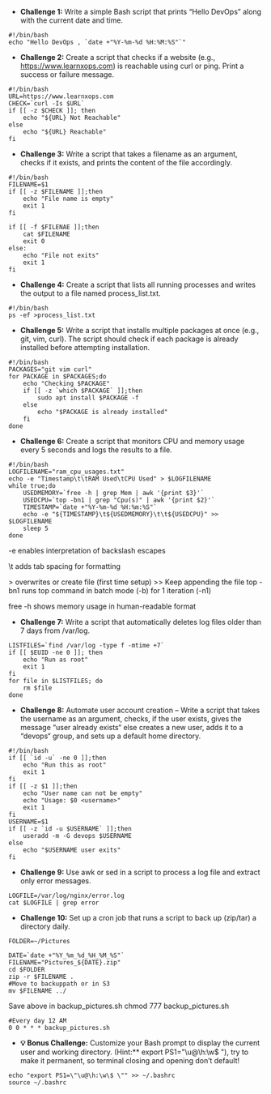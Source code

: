 * **Challenge 1:** Write a simple Bash script that prints “Hello DevOps” along with the current date and time.
```
#!/bin/bash
echo "Hello DevOps , `date +"%Y-%m-%d %H:%M:%S"`"
```
* **Challenge 2:** Create a script that checks if a website (e.g., https://www.learnxops.com) is reachable using curl or ping. Print a success or failure message.

```
#!/bin/bash
URL=https://www.learnxops.com
CHECK=`curl -Is $URL`
if [[ -z $CHECK ]]; then
    echo "${URL} Not Reachable"
else
    echo "${URL} Reachable"
fi
```
* **Challenge 3:** Write a script that takes a filename as an argument, checks if it exists, and prints the content of the file accordingly.

```
#!/bin/bash
FILENAME=$1
if [[ -z $FILENAME ]];then
    echo "File name is empty"
    exit 1
fi

if [[ -f $FILENAE ]];then
    cat $FILENAME
    exit 0
else:
    echo "File not exits"
    exit 1
fi

```

* **Challenge 4:** Create a script that lists all running processes and writes the output to a file named process_list.txt.

```
#!/bin/bash
ps -ef >process_list.txt
```
* **Challenge 5:** Write a script that installs multiple packages at once (e.g., git, vim, curl). The script should check if each package is already installed before attempting installation.
```
#!/bin/bash
PACKAGES="git vim curl"
for PACKAGE in $PACKAGES;do
    echo "Checking $PACKAGE"
    if [[ -z `which $PACKAGE` ]];then
        sudo apt install $PACKAGE -f
    else
        echo "$PACKAGE is already installed"
    fi
done
```
* **Challenge 6:** Create a script that monitors CPU and memory usage every 5 seconds and logs the results to a file.
```
#!/bin/bash
LOGFILENAME="ram_cpu_usages.txt"
echo -e "Timestamp\t\tRAM Used\tCPU Used" > $LOGFILENAME
while true;do
    USEDMEMORY=`free -h | grep Mem | awk '{print $3}'`
    USEDCPU=`top -bn1 | grep "Cpu(s)" | awk '{print $2}'`
    TIMESTAMP=`date +"%Y-%m-%d %H:%m:%S"`
    echo -e "${TIMESTAMP}\t${USEDMEMORY}\t\t${USEDCPU}" >> $LOGFILENAME
    sleep 5
done

```
-e enables interpretation of backslash escapes

\t adds tab spacing for formatting

\> overwrites or create file (first time setup)
\>> Keep appending the file
top -bn1 runs top command in batch mode (-b) for 1 iteration (-n1)

free -h shows memory usage in human-readable format

* **Challenge 7:** Write a script that automatically deletes log files older than 7 days from /var/log.
```
LISTFILES=`find /var/log -type f -mtime +7`
if [[ $EUID -ne 0 ]]; then
    echo "Run as root"
    exit 1
fi
for file in $LISTFILES; do
    rm $file
done
```
* **Challenge 8:** Automate user account creation – Write a script that takes the username as an argument, checks, if the user exists, gives the message “user already exists“ else creates a new user, adds it to a “devops“ group, and sets up a default home directory.
```
#!/bin/bash
if [[ `id -u` -ne 0 ]];then
    echo "Run this as root"
    exit 1
fi
if [[ -z $1 ]];then
    echo "User name can not be empty"
    echo "Usage: $0 <username>"
    exit 1
fi
USERNAME=$1
if [[ -z `id -u $USERNAME` ]];then
    useradd -m -G devops $USERNAME
else
    echo "$USERNAME user exits"
fi
```
* **Challenge 9:** Use awk or sed in a script to process a log file and extract only error messages.
```
LOGFILE=/var/log/nginx/error.log
cat $LOGFILE | grep error
```
* **Challenge 10:** Set up a cron job that runs a script to back up (zip/tar) a directory daily.
```
FOLDER=~/Pictures

DATE=`date +"%Y_%m_%d_%H_%M_%S"`
FILENAME="Pictures_${DATE}.zip"
cd $FOLDER
zip -r $FILENAME .
#Move to backuppath or in S3
mv $FILENAME ../
```

Save above in backup_pictures.sh
chmod 777 backup_pictures.sh
```
#Every day 12 AM
0 0 * * * backup_pictures.sh
```
* **💡 Bonus Challenge:** Customize your Bash prompt to display the current user and working directory. (Hint:** export PS1="\u@\h:\w\$ "), try to make it permanent, so terminal closing and opening don’t default!

```
echo "export PS1=\"\u@\h:\w\$ \"" >> ~/.bashrc
source ~/.bashrc
```
